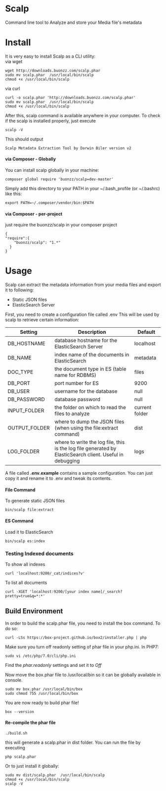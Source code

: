 Scalp
=====

Command line tool to Analyze and store your Media file's metadata 

Install
=======

It is very easy to install Scalp as a CLI utility:
<br/>
via wget
```
wget http://downloads.buonzz.com/scalp.phar
sudo mv scalp.phar  /usr/local/bin/scalp
chmod +x /usr/local/bin/scalp
```
via curl

```
curl -o scalp.phar 'http://downloads.buonzz.com/scalp.phar'
sudo mv scalp.phar  /usr/local/bin/scalp
chmod +x /usr/local/bin/scalp
```

After this, scalp command is available anywhere in your computer. To check if the scalp is installed properly, just execute

```
scalp -V
```

This should output

```
Scalp Metadata Extraction Tool by Darwin Biler version v2
```


#### via Composer - Globally

You can install scalp globally in your machine:

```
composer global require 'buonzz/scalp=dev-master'
```

Simply add this directory to your PATH in your ~/.bash_profile (or ~/.bashrc) like this:

```
export PATH=~/.composer/vendor/bin:$PATH
```

#### via Composer - per-project

just require the buonzz/scalp in your composer project

```
{
"require":{
    "buonzz/scalp": "1.*"
  }
}
```

Usage
=====

Scalp can extract the metadata information from your media files and export it to following:

* Static JSON files
* ElasticSearch Server

First, you need to create a configuration file called .env This will be used by scalp to retrieve certain information:

| Setting       | Description                                                                                              | Default        |
|---------------|----------------------------------------------------------------------------------------------------------|----------------|
| DB_HOSTNAME   | database hostname for the ElasticSearch Server                                                           | localhost      |
| DB_NAME       | index name of the documents in ElasticSearch                                                             | metadata       |
| DOC_TYPE      | the document type in ES (table name for RDBMS)                                                           | files          |
| DB_PORT       | port number for ES                                                                                       | 9200           |
| DB_USER       | username for the database                                                                                | null           |
| DB_PASSWORD   | database password                                                                                        | null           |
| INPUT_FOLDER  | the folder on which to read the files to analyze                                                         | current folder |
| OUTPUT_FOLDER | where to dump the JSON files (when using the file:extract command)                                       | dist           |
| LOG_FOLDER    | where to write the log file, this is the log file generated by ElasticSearch client. Useful in debugging | logs           |


A file called **.env.example** contains a sample configuration. You can just copy it and rename it to .env and tweak its contents.


#### File Command

To generate static JSON files
```
bin/scalp file:extract
```

#### ES Command

Load it to ElasticSearch
```
bin/scalp es:index
```


### Testing Indexed documents

To show all indexes
```
curl 'localhost:9200/_cat/indices?v'
```

To list all documents
```
curl -XGET 'localhost:9200/[your index name]/_search?pretty=true&q=*:*'
```

## Build Environment


In order to build the scalp.phar file, you need to install the box command. To do so:
```
curl -LSs https://box-project.github.io/box2/installer.php | php
```

Make sure you turn off readonly setting of phar file in your php.ini. In PHP7:

```
sudo vi /etc/php/7.0/cli/php.ini
```
Find the *phar.readonly* settings and set it to *Off*


Now move the box.phar file to /usr/local/bin so it can be globally available in console.

```
sudo mv box.phar /usr/local/bin/box
sudo chmod 755 /usr/local/bin/box
```

You are now ready to build phar file!

```
box --version
```

#### Re-compile the phar file

```
./build.sh
```

this will generate a scalp.phar in dist folder. You can run the file by executing

```
php scalp.phar
```

Or to just install it globally:

```
sudo mv dist/scalp.phar  /usr/local/bin/scalp
chmod +x /usr/local/bin/scalp
scalp -V
```

